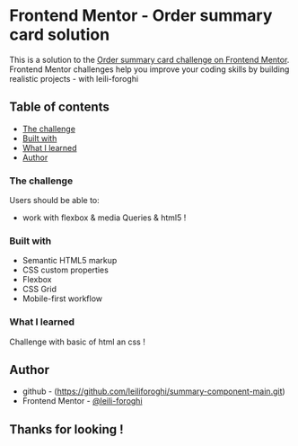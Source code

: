 # Frontend Mentor - Order summary card solution
This is a solution to the [Order summary card challenge on Frontend Mentor](https://www.frontendmentor.io/challenges/order-summary-component-QlPmajDUj). Frontend Mentor challenges help you improve your coding skills by building realistic projects - with leili-foroghi

## Table of contents
  - [The challenge](#the-challenge)
  - [Built with](#built-with)
  - [What I learned](#what-i-learned)
  - [Author](#author)

### The challenge
Users should be able to:

- work with flexbox & media Queries & html5 !

### Built with
- Semantic HTML5 markup
- CSS custom properties
- Flexbox
- CSS Grid
- Mobile-first workflow


### What I learned
Challenge with basic of html an css !

## Author
- github - (https://github.com/leiliforoghi/summary-component-main.git)
- Frontend Mentor - [@leili-foroghi](https://www.frontendmentor.io/profile/@leili-foroghi)

## Thanks for looking !
